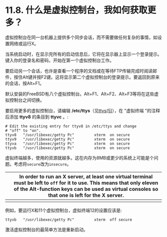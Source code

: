 # 11.8. 什么是虚拟控制台，我如何获取更多？

虚拟控制台在同一台机器上提供多个同步会话，而不需要做任何复杂的事情，如设置网络或运行X。

当系统启动时，在显示完所有的启动信息后，它将在显示器上显示一个登录提示。键入你的登录名和密码，开始在第一个虚拟控制台工作。

要启动另一个会话，也许是查看一个程序的文档或在等待FTP传输完成时阅读邮件，按住Alt键并按F2键。这将显示第二个虚拟控制台的登录提示。要返回到原来的会话，按Alt+F1。

默认安装的FreeBSD有八个虚拟控制台。Alt+F1、Alt+F2、Alt+F3等将在这些虚拟控制台之间切换。

要启用更多的虚拟控制台，请编辑 **/etc/ttys**（见[ttys(5)](https://www.freebsd.org/cgi/man.cgi?query=ttys&sektion=5&format=html)），在 "虚拟终端 "的注释后添加 **ttyv8** 的条目到 **ttyvc** 。:

```
# Edit the existing entry for ttyv8 in /etc/ttys and change
# "off" to "on".
ttyv8   "/usr/libexec/getty Pc"         xterm  on secure
ttyv9   "/usr/libexec/getty Pc"         xterm  on secure
ttyva   "/usr/libexec/getty Pc"         xterm  on secure
ttyvb   "/usr/libexec/getty Pc"         xterm  on secure
```

虚拟终端越多，使用的资源就越多。这在内存为8MB或更少的系统上可能是个问题。考虑将`secure`改为`insecure`。

|      | In order to run an X server, at least one virtual terminal must be left to `off` for it to use. This means that only eleven of the Alt-function keys can be used as virtual consoles so that one is left for the X server. |
| ---- | ------------------------------------------------------------ |
|      |                                                              |

例如，要运行X和11个虚拟控制台，虚拟终端12的设置应该是:

```
ttyvb   "/usr/libexec/getty Pc"         xterm  off secure
```

激活虚拟控制台的最简单方法是重新启动。
